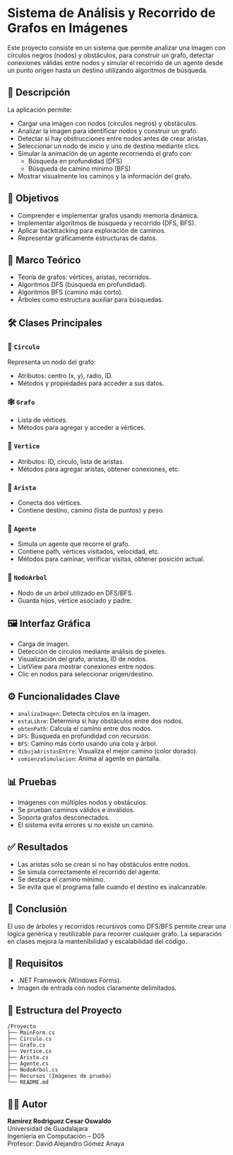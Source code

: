 # Sistema de Análisis y Recorrido de Grafos en Imágenes

Este proyecto consiste en un sistema que permite analizar una imagen con círculos negros (nodos) y obstáculos, para construir un grafo, detectar conexiones válidas entre nodos y simular el recorrido de un agente desde un punto origen hasta un destino utilizando algoritmos de búsqueda.

## 📸 Descripción

La aplicación permite:

- Cargar una imagen con nodos (círculos negros) y obstáculos.
- Analizar la imagen para identificar nodos y construir un grafo.
- Detectar si hay obstrucciones entre nodos antes de crear aristas.
- Seleccionar un nodo de inicio y uno de destino mediante clics.
- Simular la animación de un agente recorriendo el grafo con:
  - Búsqueda en profundidad (DFS)
  - Búsqueda de camino mínimo (BFS)
- Mostrar visualmente los caminos y la información del grafo.

## 🎯 Objetivos

- Comprender e implementar grafos usando memoria dinámica.
- Implementar algoritmos de búsqueda y recorrido (DFS, BFS).
- Aplicar backtracking para exploración de caminos.
- Representar gráficamente estructuras de datos.

## 🧠 Marco Teórico

- Teoría de grafos: vértices, aristas, recorridos.
- Algoritmos DFS (búsqueda en profundidad).
- Algoritmos BFS (camino más corto).
- Árboles como estructura auxiliar para búsquedas.

## 🛠️ Clases Principales

### 🔘 `Circulo`
Representa un nodo del grafo:
- Atributos: centro (x, y), radio, ID.
- Métodos y propiedades para acceder a sus datos.

### 🕸️ `Grafo`
- Lista de vértices.
- Métodos para agregar y acceder a vértices.

### 🧩 `Vertice`
- Atributos: ID, círculo, lista de aristas.
- Métodos para agregar aristas, obtener conexiones, etc.

### 🔗 `Arista`
- Conecta dos vértices.
- Contiene destino, camino (lista de puntos) y peso.

### 🤖 `Agente`
- Simula un agente que recorre el grafo.
- Contiene path, vértices visitados, velocidad, etc.
- Métodos para caminar, verificar visitas, obtener posición actual.

### 🌳 `NodoArbol`
- Nodo de un árbol utilizado en DFS/BFS.
- Guarda hijos, vértice asociado y padre.

## 🖼️ Interfaz Gráfica

- Carga de imagen.
- Detección de círculos mediante análisis de píxeles.
- Visualización del grafo, aristas, ID de nodos.
- ListView para mostrar conexiones entre nodos.
- Clic en nodos para seleccionar origen/destino.

## ⚙️ Funcionalidades Clave

- `analizaImagen`: Detecta círculos en la imagen.
- `estaLibre`: Determina si hay obstáculos entre dos nodos.
- `obtenPath`: Calcula el camino entre dos nodos.
- `DFS`: Búsqueda en profundidad con recursión.
- `BFS`: Camino más corto usando una cola y árbol.
- `dibujaAristasEntre`: Visualiza el mejor camino (color dorado).
- `comienzaSimulacion`: Anima al agente en pantalla.

## 📊 Pruebas

- Imágenes con múltiples nodos y obstáculos.
- Se prueban caminos válidos e inválidos.
- Soporta grafos desconectados.
- El sistema evita errores si no existe un camino.

## ✅ Resultados

- Las aristas sólo se crean si no hay obstáculos entre nodos.
- Se simula correctamente el recorrido del agente.
- Se destaca el camino mínimo.
- Se evita que el programa falle cuando el destino es inalcanzable.

## 🧩 Conclusión

El uso de árboles y recorridos recursivos como DFS/BFS permite crear una lógica genérica y reutilizable para recorrer cualquier grafo. La separación en clases mejora la mantenibilidad y escalabilidad del código.

## 🧪 Requisitos

- .NET Framework (Windows Forms).
- Imagen de entrada con nodos claramente delimitados.

## 📂 Estructura del Proyecto

```
/Proyecto
├── MainForm.cs
├── Circulo.cs
├── Grafo.cs
├── Vertice.cs
├── Arista.cs
├── Agente.cs
├── NodoArbol.cs
├── Recursos (Imágenes de prueba)
└── README.md
```

## 🧑‍💻 Autor

**Ramirez Rodriguez Cesar Oswaldo**  
Universidad de Guadalajara  
Ingeniería en Computación – D05  
Profesor: David Alejandro Gómez Anaya  

